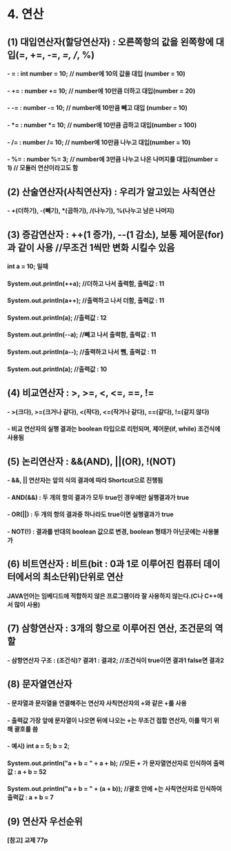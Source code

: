 # 4. 연산
## (1) 대입연산자(할당연산자) : 오른쪽항의 값을 왼쪽항에 대입(=, +=, -=, *=, /*, %)
#### - = : int number = 10; // number에 10의 값을 대입 (number = 10)
#### - += : number += 10; // number에 10만큼 더하고 대입(number = 20)
#### - -= : number -= 10; // number에 10만큼 빼고 대입 (number = 10)
#### - *= : number *= 10; // number에 10만큼 곱하고 대입(number = 100)
#### - /= : number /= 10; // number에 10만큼 나누고 대입(number = 10)
#### - %= : number %= 3; // number에 3만큼 나누고 나온 나머지를 대입(number = 1) // 모듈러 연산이라고도 함

## (2) 산술연산자(사칙연산자) : 우리가 알고있는 사칙연산
#### - +(더하기), -(빼기), *(곱하기), /(나누기), %(나누고 남은 나머지)

## (3) 증감연산자 : ++(1 증가), --(1 감소), 보통 제어문(for)과 같이 사용	//무조건 1씩만 변화 시킬수 있음
#### int a = 10; 일때
#### System.out.println(++a);	//더하고 나서 출력함, 출력값 : 11
#### System.out.println(a++);	//출력하고 나서 더함, 출력값 : 11
#### System.out.println(a);		//출력값 : 12
#### System.out.println(--a);	//빼고 나서 출력함, 출력값 : 11
#### System.out.println(a--);	//출력하고 나서 뺌, 출력값 : 11
#### System.out.println(a);		//출력값 : 10

## (4) 비교연산자 : >, >=, <, <=, ==, !=
#### - >(크다), >=(크거나 같다), <(작다), <=(작거나 같다), ==(같다), !=(같지 않다)
#### - 비교 연산자의 실행 결과는 boolean 타입으로 리턴되며, 제어문(if, while) 조건식에 사용됨

## (5) 논리연산자 : &&(AND), ||(OR), !(NOT)
#### - &&, || 연산자는 앞의 식의 결과에 따라 Shortcut으로 진행됨
#### - AND(&&) : 두 개의 항의 결과가 모두 true인 경우에만 실행결과가 true
#### - OR(||) : 두 개의 항의 결과중 하나라도 true이면 실행결과가 true
#### - NOT(!) : 결과를 반대의 boolean 값으로 변경, boolean 형태가 아닌곳에는 사용불가

## (6) 비트연산자 : 비트(bit : 0과 1로 이루어진 컴퓨터 데이터에서의 최소단위)단위로 연산
#### JAVA언어는 임베디드에 적합하지 않은 프로그램이라 잘 사용하지 않는다.(C나 C++에서 많이 사용)

## (7) 삼항연산자 : 3개의 항으로 이루어진 연산, 조건문의 역할
#### - 삼항연산자 구조 : (조건식)? 결과1 : 결과2;	//조건식이 true이면 결과1 false면 결과2

## (8) 문자열연산자
#### - 문자열과 문자열을 연결해주는 연산자 사칙연산자의 +와 같은 +를 사용
#### - 출력값 가장 앞에 문자열이 나오면 뒤에 나오는 +는 무조건 접합 연산자, 이를 막기 위해 괄호를 씀
#### - 예시) int a = 5; b = 2;
####  		System.out.println("a + b = " + a + b);		//모든 + 가 문자열연산자로 인식하여 출력값 : a + b = 52
#### 		System.out.println("a + b = " + (a + b));	//괄호 안에 +는 사칙연산자로 인식하여 출력값 : a + b = 7

## (9) 연산자 우선순위
#### [참고] 교제 77p 




